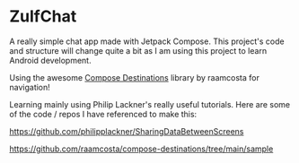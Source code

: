 # ZulfChat
A really simple chat app made with Jetpack Compose. This project's code and structure will change quite a bit as I am using this project to learn Android development.

Using the awesome [Compose Destinations](https://github.com/raamcosta/compose-destinations) library by raamcosta for navigation!

Learning mainly using Philip Lackner's really useful tutorials. Here are some of the code / repos I have referenced to make this:

https://github.com/philipplackner/SharingDataBetweenScreens

https://github.com/raamcosta/compose-destinations/tree/main/sample
